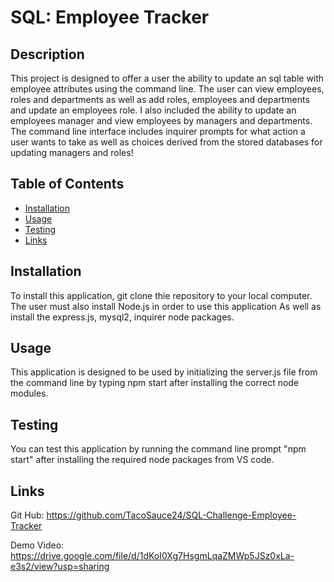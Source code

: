 # SQL: Employee Tracker


## Description
This project is designed to offer a user the ability to update an sql table with employee attributes using the command line. The user can view employees, roles and departments as well as add roles, employees and departments and update an employees role. I also included the ability to update an employees manager and view employees by managers and departments. The command line interface includes inquirer prompts for what action a user wants to take as well as choices derived from the stored databases for updating managers and roles!

## Table of Contents
  - [Installation](#installation)
  - [Usage](#usage)
  - [Testing](#testing)
  - [Links](#Links)

 ## Installation 
 To install this application, git clone thie repository to your local computer. The user must also install Node.js in order to use this application As well as install the express.js, mysql2, inquirer node packages.

 ## Usage
This application is designed to be used by initializing the server.js file from the command line by typing npm start after installing the correct node modules. 

## Testing
You can test this application  by running the command line prompt "npm start" after installing the required node packages from VS code. 


## Links
Git Hub: https://github.com/TacoSauce24/SQL-Challenge-Employee-Tracker

Demo Video: https://drive.google.com/file/d/1dKoI0Xg7HsgmLqaZMWp5JSz0xLa-e3s2/view?usp=sharing